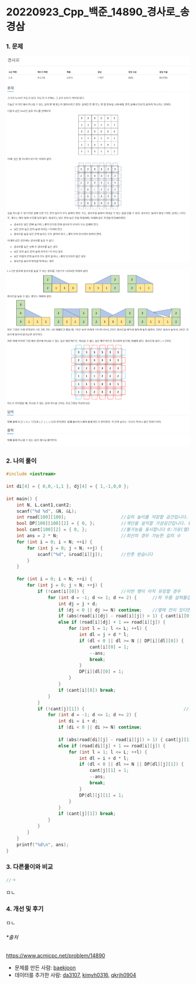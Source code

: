 # 20220923_Cpp_백준_14890_경사로_송경삼

### 1. 문제

![](0923_Cpp_백준_14890_경사로_assets/2022-09-24-22-02-01-image.png)

![](0923_Cpp_백준_14890_경사로_assets/2022-09-24-22-02-35-image.png)



### 2. 나의 풀이

```cpp
#include <iostream>

int di[4] = { 0,0,-1,1 }, dj[4] = { 1,-1,0,0 };

int main() {
	int N, L,cant1,cant2;
	scanf("%d %d", &N, &L);
	int road[100][100];						//길의 높이를 저장할 공간입니다.
	bool DP[100][100][2] = { 0, };			//계단을 설치할 가상공간입니다. 0:가로로설치 1:세로로설치
	bool cant[100][2] = { 0, };				//불가능을 표시합니다 0:가로(열)의 불가능 1:세로(행)의 불가능
	int ans = 2 * N;						//최선의 경우 가능한 길의 수
	for (int i = 0; i < N; ++i) {
		for (int j = 0; j < N; ++j) {
			scanf("%d", &road[i][j]);		//인풋 받습니다
		}
	}

	for (int i = 0; i < N; ++i) {
		for (int j = 0; j < N; ++j) {
			if (!cant[i][0]) {				//이번 행이 아직 유망할 경우
				for (int d = -1; d <= 1; d += 2) {		//좌 우를 살펴볼겁니다
					int dj = j + d;						
					if (dj < 0 || dj >= N) continue;	//옆에 칸이 있다면 확인해볼것입니다.
					if (abs(road[i][dj] - road[i][j]) > 1) { cant[i][0] = 1; --ans; } //두칸 차이나면 불가능합니다. 바로 종료하고 이번 행을 더이상 확인하지 않습니다.
					else if (road[i][dj] + 1 == road[i][j]) {			// 1칸 낮은 곳이 존재한다면
						for (int l = 1; l <= L; ++l) {					// 계단 길이 만큼 계단을 깔아볼것입니다.
							int dl = j + d * l;
							if (dl < 0 || dl >= N || DP[i][dl][0]) {		// 길을 벗어났거나 이미 계단이 깔려있다면
								cant[i][0] = 1;								// 불가능하다고 표시하고 더이상 이번행을 체크하지않습니다.
								--ans;										// 가능 수를 하나 빼줍니다
								break;
							}
							DP[i][dl][0] = 1;								// 계단을 깔 수 있다면 깔고 넘어갑니다.
						}
					}
					if (cant[i][0]) break;								
				}
			}
			if (!cant[j][1]) {										//위와 같은 작업을 세로로도 진행합니다.
				for (int d = -1; d <= 1; d += 2) {
					int di = i + d;
					if (di < 0 || di >= N) continue;

					if (abs(road[di][j] - road[i][j]) > 1) { cant[j][1] = 1; --ans; }
					else if (road[di][j] + 1 == road[i][j]) {
						for (int l = 1; l <= L; ++l) {
							int dl = i + d * l;
							if (dl < 0 || dl >= N || DP[dl][j][1]) {
								cant[j][1] = 1;
								--ans;
								break;
							}
							DP[dl][j][1] = 1;
						}
					}
					if (cant[j][1]) break;
				}
			}
		}
	}
	printf("%d\n", ans);
}
```





### 3. 다른풀이와 비교

```cpp
//ㅋ
```

ㅁㄴ

### 4. 개선 및 후기

ㅁㄴ

###### *출처

https://www.acmicpc.net/problem/14890

- 문제를 만든 사람: [baekjoon](https://www.acmicpc.net/user/baekjoon)
- 데이터를 추가한 사람: [da3107](https://www.acmicpc.net/user/da3107), [kimyh0316](https://www.acmicpc.net/user/kimyh0316), [qkrjh0904](https://www.acmicpc.net/user/qkrjh0904)
